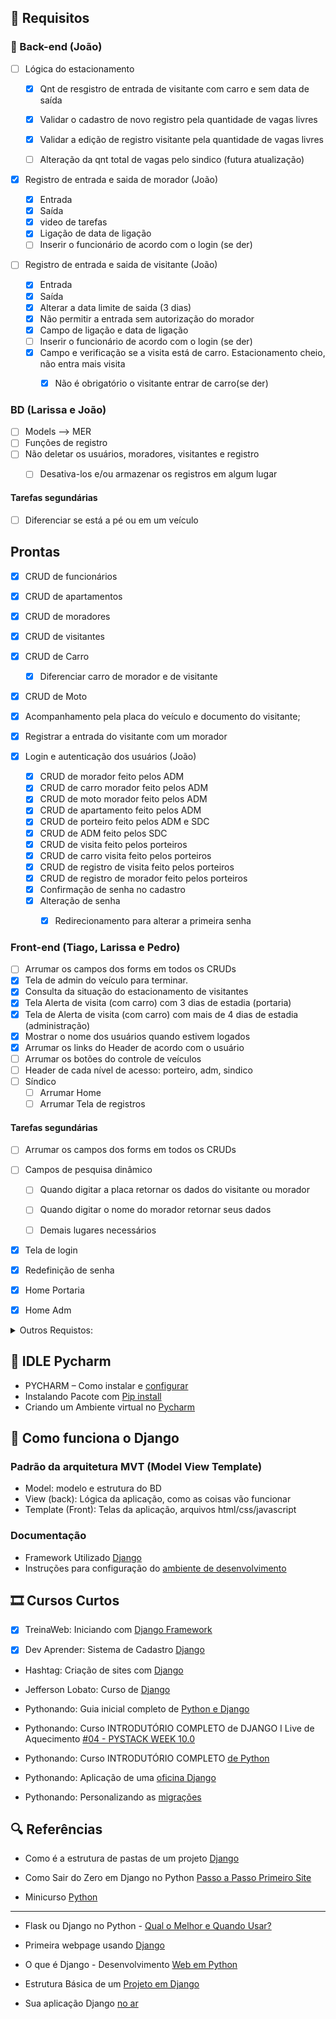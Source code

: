 ## 📢 Requisitos


### 🚨 Back-end (João)

- [ ] Lógica do estacionamento

     - [X] Qnt de resgistro de entrada de visitante com carro e sem data de saída
     - [X] Validar o cadastro de novo registro pela quantidade de vagas livres
     - [X] Validar a edição de registro visitante pela quantidade de vagas livres
     - [ ] Alteração da qnt total de vagas pelo sindico (futura atualização)


- [X]  Registro de entrada e saida de morador (João)
     - [X] Entrada
     - [X] Saída
     - [X] video de tarefas
     - [X] Ligação de data de ligação
     - [ ] Inserir o funcionário de acordo com o login (se der)

- [ ]  Registro de entrada e saida de visitante (João)
     - [X] Entrada
     - [X] Saída
     - [X] Alterar a data limite de saida (3 dias)
     - [X] Não permitir a entrada sem autorização do morador
     - [X] Campo de ligação e data de ligação
     - [ ] Inserir o funcionário de acordo com o login (se der)
     - [X] Campo e verificação se a visita está de carro. Estacionamento cheio, não entra mais visita
       - [X] Não é obrigatório o visitante entrar de carro(se der) 


### BD (Larissa e João)
- [ ]  Models --> MER
- [ ]  Funções de registro
- [ ]  Não deletar os usuários, moradores, visitantes e registro
   - [ ] Desativa-los e/ou armazenar os registros em algum lugar


#### Tarefas segundárias
  - [ ] Diferenciar se está a pé ou em um veículo


## Prontas
- [X]  CRUD de funcionários
- [X]  CRUD de apartamentos
- [X]  CRUD de moradores 
- [X]  CRUD de visitantes
- [X]  CRUD de Carro
   - [X] Diferenciar carro de morador e de visitante
- [X]  CRUD de Moto
- [X]  Acompanhamento pela placa do veículo e documento do visitante;
- [X]  Registrar a entrada do visitante com um morador

- [X]  Login e autenticação dos usuários (João)
     - [X] CRUD de morador feito pelos ADM
     - [X] CRUD de carro morador feito pelos ADM
     - [X] CRUD de moto morador feito pelos ADM
     - [X] CRUD de apartamento feito pelos ADM
     - [X] CRUD de porteiro feito pelos ADM e SDC
     - [X] CRUD de ADM feito pelos SDC
     - [X] CRUD de visita feito pelos porteiros
     - [X] CRUD de carro visita feito pelos porteiros
     - [X] CRUD de registro de visita feito pelos porteiros
     - [X] CRUD de registro de morador feito pelos porteiros
     - [X] Confirmação de senha no cadastro
     - [X] Alteração de senha 
       - [X] Redirecionamento para alterar a primeira senha


### Front-end  (Tiago, Larissa e Pedro)
   - [ ]  Arrumar os campos dos forms em todos os CRUDs 
   - [X]  Tela de admin do veículo para terminar.
   - [X]  Consulta da situação do estacionamento de visitantes
   - [X]  Tela Alerta de visita (com carro) com 3 dias de estadia (portaria)
   - [X]  Tela de Alerta de visita (com carro) com mais de 4 dias de estadia (administração)
   - [X]  Mostrar o nome dos usuários quando estivem logados
   - [X]  Arrumar os links do Header de acordo com o usuário
   - [ ]  Arrumar os botões do controle de veículos
   - [ ]  Header de cada nível de acesso: porteiro, adm, sindico	
   - [ ]  Síndico
      - [ ] Arrumar Home
      - [ ] Arrumar Tela de registros

#### Tarefas segundárias
   - [ ]  Arrumar os campos dos forms em todos os CRUDs 
   - [ ]  Campos de pesquisa dinâmico
        - [ ]  Quando digitar a placa retornar os dados do visitante ou morador
        - [ ]  Quando digitar o nome do morador retornar seus dados
        - [ ]  Demais lugares necessários
   

   - [X]  Tela de login
   - [X]  Redefinição de senha
   - [X]  Home Portaria
   - [X]  Home Adm
   


<details>

<summary> Outros Requistos: </summary>

- Nobreak para os computadores
  
- Requisitos funcionais e não funcionais: o que são, [diferenças e eXemplos](https://querobolsa.com.br/revista/requisitos-funcionais-e-nao-funcionais)

- Requisitos Funcionais e Requisitos Não Funcionais do [Surpreendente ChatGPT](https://giganteconsultoria.com.br/2023/04/09/requisitos-funcionais-e-requisitos-nao-funcionais-do-surpreendente-chatgpt/)


 Requisitos de Produto Final (não oficial)

- Tempo de consulta de cadastro menor ou igual a 10 segundos
- Segurança logout do sistema a cada saída, troca de plantão (a cada 12h), troca de funcionário
- Dificuldade de uso do sistema: nível médio
- Limite de 3 tentativas para inserção da senha

</details>

## 📝 IDLE Pycharm

- PYCHARM – Como instalar e [configurar](https://www.hashtagtreinamentos.com/pycharm-python?gad_source=1&gclid=CjwKCAjw5v2wBhBrEiwAXDDoJfM3oHcCfQ7RzryHcNdJ0cbHfaMopiIaosGDTPNCWg8fv_nKHlYiPBoCSdwQAvD_BwE)
- Instalando Pacote com [Pip install](https://www.treinaweb.com.br/blog/como-instalar-um-pacote-com-pip-e-utiliza-lo-em-seu-projeto)
-  Criando um Ambiente virtual no [Pycharm](https://www.youtube.com/watch?v=n_yRhe37Yt4)

## 📒 Como funciona o Django
### Padrão da arquitetura MVT (Model View Template)

- Model: modelo e estrutura do BD
- View (back): Lógica da aplicação, como as coisas vão funcionar
- Template (Front): Telas da aplicação, arquivos html/css/javascript

### Documentação
- Framework Utilizado [Django](https://www.djangoproject.com)
- Instruções para configuração do [ambiente de desenvolvimento](https://github.com/treinaweb/treinaweb-youtube-introducao-ao-django/tree/main)


## 🎞️ Cursos Curtos

- [X] TreinaWeb: Iniciando com [Django Framework](https://www.youtube.com/watch?v=rwSHQqQWGnI&list=PLZ5WLsqE1WPGPA0Z0H1XB8P6UwgTHOSaf)

- [X] Dev Aprender: Sistema de Cadastro [Django](https://www.youtube.com/watch?v=-m5ywU8SW9E)

- Hashtag: Criação de sites com [Django](https://pages.hashtagtreinamentos.com/serie-criacaosites-django-python?blog=1n4033rer&video=3dep762tr)

- Jefferson Lobato: Curso de [Django](https://www.youtube.com/watch?v=ZNFVFTqaL60&list=PLLVddSbilcumgeyk0z6ko5U_FYPfbRO2C)

- Pythonando: Guia inicial completo de [Python e Django](https://www.youtube.com/watch?v=YW113aC8TII)

- Pythonando: Curso INTRODUTÓRIO COMPLETO de DJANGO I Live de Aquecimento [#04 - PYSTACK WEEK 10.0](https://www.youtube.com/watch?v=w5So_Ih7r9M&list=TLPQMjEwNDIwMjSAOgkjVR5oOQ&indeX=5)

- Pythonando: Curso INTRODUTÓRIO COMPLETO [de Python](https://www.youtube.com/watch?v=y8l_fbmJbqY&list=TLPQMjEwNDIwMjSAOgkjVR5oOQ&indeX=6&pp=gAQBiAQB)
	
- Pythonando: Aplicação de uma [oficina Django](https://www.youtube.com/watch?v=pNlHlhWDpV0&list=TLPQMjEwNDIwMjSAOgkjVR5oOQ&indeX=7&pp=gAQBiAQB)

- Pythonando: Personalizando as [migrações](https://www.youtube.com/watch?v=reAwhiFo4XM)


## 🔍 Referências

- Como é a estrutura de pastas de um projeto [Django](https://www.youtube.com/watch?v=PHZjZODh9gU)

- Como Sair do Zero em Django no Python [Passo a Passo Primeiro Site](https://www.youtube.com/watch?v=DNGI5aD9MJs)

- Minicurso [Python](https://pages.hashtagtreinamentos.com/minicurso-python-automacao-obrigado?blog=1n4033rer&video=3dep762tr)

-------------------------------------
- Flask ou Django no Python - [Qual o Melhor e Quando Usar?](https://www.youtube.com/watch?v=Bf12XA4PP_k)

- Primeira webpage usando [Django](https://www.youtube.com/watch?v=ao8pCrRqKOs)

- O que é Django - Desenvolvimento [Web em Python](https://www.youtube.com/watch?v=1SgIkOczqFY&list=TLPQMTcwNDIwMjS4sHECBwSLVA&indeX=2)

- Estrutura Básica de um [Projeto em Django](https://www.youtube.com/watch?v=-nTJz0dA7As)

- Sua aplicação Django [no ar](https://www.youtube.com/watch?v=ZBstiRvHX7w)
